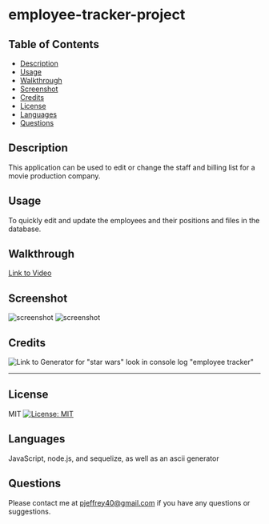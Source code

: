 # employee-tracker-project


## Table of Contents
- [Description](#Description)
- [Usage](#Usage)
- [Walkthrough](#Walkthrough)
- [Screenshot](#Screenshot)
- [Credits](#Credits)
- [License](#License)
- [Languages](#Languages)
- [Questions](#Questions)

## Description
This application can be used to edit or change the staff and billing list for a movie production company.

## Usage
To quickly edit and update the employees and their positions and files in the database.

## Walkthrough
[Link to Video](https://www.awesomescreenshot.com/video/11213755)

## Screenshot
![screenshot](assets/images/screenshot1.png)
![screenshot](assets/images/screenshot2.png)

## Credits
![Link to Generator for "star wars" look in console log "employee tracker"](http://patorjk.com/software/taag/#p=display&f=Graffiti&t=Type%20Something%20)

-------

## License
MIT [![License: MIT](https://img.shields.io/badge/License-MIT-yellow.svg)](https://opensource.org/licenses/MIT)

## Languages
JavaScript, node.js, and sequelize, as well as an ascii generator 

## Questions
Please contact me at pjeffrey40@gmail.com if you have any questions or suggestions.